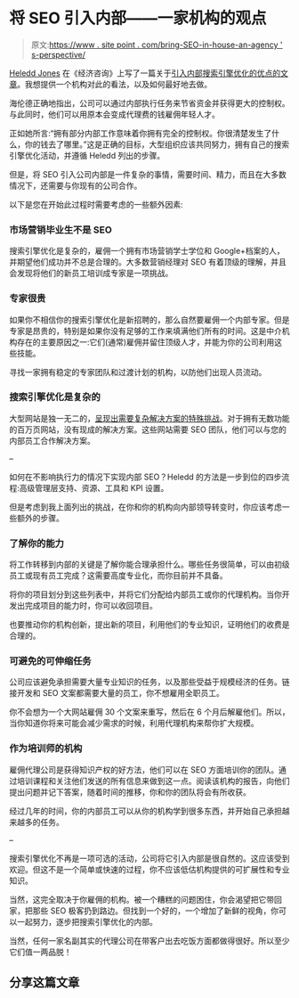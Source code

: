 # 将 SEO 引入内部——一家机构的观点

> 原文:[https://www . site point . com/bring-SEO-in-house-an-agency ' s-perspective/](https://www.sitepoint.com/bringing-seo-in-house-an-agencys-perspective/)

[Heledd Jones](https://econsultancy.com/blog/authors/heledd-jones) 在《经济咨询》上写了一篇关于[引入内部搜索引擎优化的优点的文章](https://econsultancy.com/blog/64114-do-you-really-need-a-search-agency-in-2014-three-reasons-to-bring-it-in-house)。我想提供一个机构对此的看法，以及如何最好地去做。

海伦德正确地指出，公司可以通过内部执行任务来节省资金并获得更大的控制权。与此同时，他们可以用原本会变成代理费的钱雇佣年轻人才。

正如她所言:“拥有部分内部工作意味着你拥有完全的控制权。你很清楚发生了什么，你的钱去了哪里。”这是正确的目标，大型组织应该共同努力，拥有自己的搜索引擎优化活动，并遵循 Heledd 列出的步骤。

但是，将 SEO 引入公司内部是一件复杂的事情，需要时间、精力，而且在大多数情况下，还需要与你现有的公司合作。

以下是您在开始此过程时需要考虑的一些额外因素:

### 市场营销毕业生不是 SEO

搜索引擎优化是复杂的，雇佣一个拥有市场营销学士学位和 Google+档案的人，并期望他们成功并不总是合理的。大多数营销经理对 SEO 有着顶级的理解，并且会发现将他们的新员工培训成专家是一项挑战。

### 专家很贵

如果你不相信你的搜索引擎优化是新招聘的，那么自然要雇佣一个内部专家。但是专家是昂贵的，特别是如果你没有足够的工作来填满他们所有的时间。这是中介机构存在的主要原因之一:它们(通常)雇佣并留住顶级人才，并能为你的公司利用这些技能。

寻找一家拥有稳定的专家团队和过渡计划的机构，以防他们出现人员流动。

### 搜索引擎优化是复杂的

大型网站是独一无二的，[呈现出需要复杂解决方案的特殊挑战](https://econsultancy.com/blog/64056-19-technical-seo-considerations-you-should-look-at-today/)。对于拥有无数功能的百万页网站，没有现成的解决方案。这些网站需要 SEO 团队，他们可以与您的内部员工合作解决方案。

–

如何在不影响执行力的情况下实现内部 SEO？Heledd 的方法是一步到位的四步流程:高级管理层支持、资源、工具和 KPI 设置。

但是考虑到我上面列出的挑战，在你和你的机构向内部领导转变时，你应该考虑一些额外的步骤。

### 了解你的能力

将工作转移到内部的关键是了解你能合理承担什么。哪些任务很简单，可以由初级员工或现有员工完成？这需要高度专业化，而你目前并不具备。

将你的项目划分到这些列表中，并将它们分配给内部员工或你的代理机构。当你开发出完成项目的能力时，你可以收回项目。

也要推动你的机构创新，提出新的项目，利用他们的专业知识，证明他们的收费是合理的。

### 可避免的可伸缩任务

公司应该避免承担需要大量专业知识的任务，以及那些受益于规模经济的任务。链接开发和 SEO 文案都需要大量的员工，你不想雇用全职员工。

你不会想为一个大网站雇佣 30 个文案来重写，然后在 6 个月后解雇他们。所以，当你知道你将来可能会减少需求的时候，利用代理机构来帮你扩大规模。

### 作为培训师的机构

雇佣代理公司是获得知识产权的好方法，他们可以在 SEO 方面培训你的团队。通过培训课程和关注他们发送的所有信息来做到这一点。阅读该机构的报告，向他们提出问题并记下答案，随着时间的推移，你和你的团队将会有所收获。

经过几年的时间，你的内部员工可以从你的机构学到很多东西，并开始自己承担越来越多的任务。

–

搜索引擎优化不再是一项可选的活动，公司将它引入内部是很自然的。这应该受到欢迎。但这不是一个简单或快速的过程，你不应该低估机构提供的可扩展性和专业知识。

当然，这完全取决于你雇佣的机构。被一个糟糕的问题困住，你会渴望把它带回家，把那些 SEO 极客扔到路边。但找到一个好的，一个增加了新鲜的视角，你可以一起努力，逐步把搜索引擎优化的内部。

当然，任何一家名副其实的代理公司在带客户出去吃饭方面都做得很好。所以至少它们值一两品脱！

## 分享这篇文章